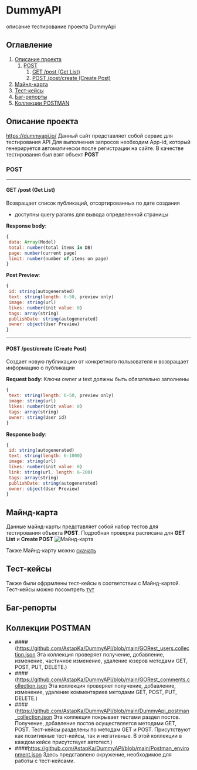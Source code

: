 # DummyAPI
описание тестирование проекта DummyApi

## Оглавление
1. [Описание проекта](#Описание-проекта)
    1. [POST](#POST)
        1. [GET /post (Get List)](#GET-/post)
        2. [POST /post/create (Create Post)](#POST-/post/create)
2. [Майнд-карта](#Майнд-карта)
3. [Тест-кейсы](#Тест-кейсы)
4. [Баг-репорты](#Баг-репорты)
5. [Коллекции POSTMAN](#Коллекции-POSTMAN)

## Описание проекта
https://dummyapi.io/ Данный сайт представляет собой сервис для тестирования API 
Для выполнения запросов необходим App-id, который генерируется автоматически после регистрации на сайте.
В качестве тестирования был взят объект **POST**
### POST
___

#### GET /post (Get List)
Возвращает список публикаций, отсортированных по дате создания
- доступны query params для вывода определенной страницы

**Response body**: 
```js
{
 data: Array(Model)
 total: number(total items in DB)
 page: number(current page)
 limit: number(number of items on page)
}
```
**Post Preview**:
```js
{
 id: string(autogenerated)
 text: string(length: 6-50, preview only)
 image: string(url)
 likes: number(init value: 0)
 tags: array(string)
 publishDate: string(autogenerated)
 owner: object(User Preview)
}
```
___
#### POST /post/create (Create Post)
Создает новую публикацию от конкретного пользователя и возвращает информацию о публикации

**Request body**: 
Ключи owner и text должны быть обязательно заполнены
```js
{
 text: string(length: 6-50, preview only)
 image: string(url)
 likes: number(init value: 0)
 tags: array(string)
 owner: string(User id)
}
```
**Response body**: 
```js
{
 id: string(autogenerated)
 text: string(length: 6-1000)
 image: string(url)
 likes: number(init value: 0)
 link: string(url, length: 6-200)
 tags: array(string)
 publishDate: string(autogenerated)
 owner: object(User Preview)
}
```

## Майнд-карта
Данные майнд-карты представляет собой набор тестов для тестирования объекта **POST**. Подробная проверка расписана для **GET List** и **Create POST**
![Майнд-карта](https://drive.google.com/drive/folders/195EKk7y_6-1I25pvd-bN47urN4_KA5u8 "Майнд-карта")

Также Майнд-карту можно [скачать](https://github.com/AstapKa/DummyAPI/blob/main/DummyApi.xmind)

## Тест-кейсы

Также были офррмлены тест-кейсы в соответствии с Майнд-картой.
Тест-кейсы можно посомтреть [тут]()

## Баг-репорты

## Коллекции POSTMAN
* ####(https://github.com/AstapKa/DummyAPI/blob/main/GORest_users.collection.json 
Эта коллекция проверяет получение, добавление, изменение, частичное изменение, удаление юзеров методами GET, POST, PUT, DELETE.)
* ####(https://github.com/AstapKa/DummyAPI/blob/main/GORest_comments.collection.json 
Эта коллекция проверяет получение, добавление, изменение, удаление комментариев методами GET, POST, PUT, DELETE.)
* ####(https://github.com/AstapKa/DummyAPI/blob/main/DummyApi_postman_collection.json 
Эта коллекция покрывает тестами раздел постов. Получение, добавление постов осуществляется методами GET, POST. Тест-кейсы разделены по методам GET и POST. Присутствуют как позитивные тест-кейсы, так и негативные. В этой коллекции в каждом кейсе присутствует автотест.)
* ####https://github.com/AstapKa/DummyAPI/blob/main/Postman_environment.json
Здесь представлено окружение, необходимое для работы с тест-кейсами.







